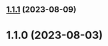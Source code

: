 <a name="1.1.1"></a>
## [1.1.1](https://github.com/tomexsans/videojs-quality-selector-hls/compare/1.0.0...1.1.1) (2023-08-09)

<a name="1.1.0"></a>
# 1.1.0 (2023-08-03)

